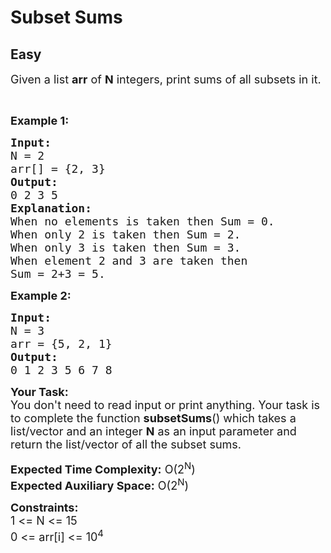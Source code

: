 # Subset Sums
## Easy
<div class="problem-statement" style="user-select: auto;">
                <p style="user-select: auto;"></p><div class="entry-content" style="user-select: auto;">
<p style="user-select: auto;"><span style="font-size: 18px; user-select: auto;">Given a&nbsp;list <strong style="user-select: auto;">arr</strong>&nbsp;of <strong style="user-select: auto;">N</strong> integers, print sums of all subsets in it.</span></p>

<p style="user-select: auto;">&nbsp;</p>

<p style="user-select: auto;"><strong style="user-select: auto;"><span style="font-size: 18px; user-select: auto;">Example 1:</span></strong></p>

<pre style="user-select: auto;"><span style="font-size: 18px; user-select: auto;"><strong style="user-select: auto;">Input:</strong>
N = 2
arr[] = {2, 3}</span>
<span style="font-size: 18px; user-select: auto;"><strong style="user-select: auto;">Output:</strong>
0 2 3 5</span>
<span style="font-size: 18px; user-select: auto;"><strong style="user-select: auto;">Explanation:</strong>
When no elements is taken then Sum = 0.
When only 2 is taken then Sum = 2.
When only 3 is taken then Sum = 3.
When element 2 and 3 are taken then 
Sum = 2+3 = 5.</span></pre>

<p style="user-select: auto;"><strong style="user-select: auto;"><span style="font-size: 18px; user-select: auto;">Example 2:</span></strong></p>

<pre style="user-select: auto;"><span style="font-size: 18px; user-select: auto;"><strong style="user-select: auto;">Input:</strong>
N = 3
arr = {5, 2, 1}</span>
<span style="font-size: 18px; user-select: auto;"><strong style="user-select: auto;">Output:</strong>
0 1 2 3 5 6 7 8</span>
</pre>

<p style="user-select: auto;"><span style="font-size: 18px; user-select: auto;"><strong style="user-select: auto;">Your Task:</strong>&nbsp;&nbsp;<br style="user-select: auto;">
You don't need to read input or print anything. Your task is to complete the function&nbsp;<strong style="user-select: auto;">subsetSums</strong>()&nbsp;which takes a list/vector and an integer <strong style="user-select: auto;">N</strong> as an input parameter and return the list/vector of all the subset sums.</span></p>

<p style="user-select: auto;"><span style="font-size: 18px; user-select: auto;"><strong style="user-select: auto;">Expected Time Complexity:</strong>&nbsp;O(2<sup style="user-select: auto;">N</sup>)<br style="user-select: auto;">
<strong style="user-select: auto;">Expected Auxiliary Space:</strong>&nbsp;O(2<sup style="user-select: auto;">N</sup>)</span></p>

<p style="user-select: auto;"><span style="font-size: 18px; user-select: auto;"><strong style="user-select: auto;">Constraints:</strong><br style="user-select: auto;">
1 &lt;= N &lt;= 15<br style="user-select: auto;">
0 &lt;= arr[i] &lt;= 10<sup style="user-select: auto;">4</sup></span></p>
</div>
 <p style="user-select: auto;"></p>
            </div>
